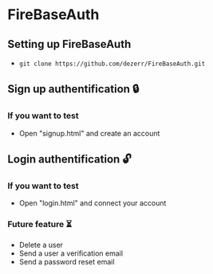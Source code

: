 # FireBaseAuth

## Setting up FireBaseAuth
- `git clone https://github.com/dezerr/FireBaseAuth.git`

## Sign up authentification 🔒

### If you want to test
- Open "signup.html" and create an account

## Login authentification 🔓

### If you want to test
- Open "login.html" and connect your account

### Future feature ⏳
- Delete a user
- Send a user a verification email
- Send a password reset email
